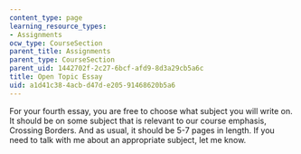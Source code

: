 ```yaml
---
content_type: page
learning_resource_types:
- Assignments
ocw_type: CourseSection
parent_title: Assignments
parent_type: CourseSection
parent_uid: 1442702f-2c27-6bcf-afd9-8d3a29cb5a6c
title: Open Topic Essay
uid: a1d41c38-4acb-d47d-e205-91468620b5a6
---
```


For your fourth essay, you are free to choose what subject you will write on. It should be on some subject that is relevant to our course emphasis, Crossing Borders. And as usual, it should be 5-7 pages in length. If you need to talk with me about an appropriate subject, let me know.